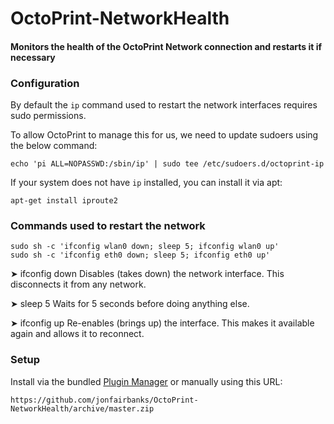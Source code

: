 # OctoPrint-NetworkHealth

#### Monitors the health of the OctoPrint Network connection and restarts it if necessary

### Configuration

By default the `ip` command used to restart the network interfaces requires sudo permissions. 

To allow OctoPrint to manage this for us, we need to update sudoers using the below command:
```
echo 'pi ALL=NOPASSWD:/sbin/ip' | sudo tee /etc/sudoers.d/octoprint-ip
```

If your system does not have `ip` installed, you can install it via apt:
```
apt-get install iproute2
```

### Commands used to restart the network
```
sudo sh -c 'ifconfig wlan0 down; sleep 5; ifconfig wlan0 up'
sudo sh -c 'ifconfig eth0 down; sleep 5; ifconfig eth0 up'
```
➤ ifconfig <interface> down
Disables (takes down) the network interface. This disconnects it from any network.

➤ sleep 5
Waits for 5 seconds before doing anything else.

➤ ifconfig <interface> up
Re-enables (brings up) the interface. This makes it available again and allows it to reconnect.

### Setup

Install via the bundled [Plugin Manager](https://docs.octoprint.org/en/master/bundledplugins/pluginmanager.html)
or manually using this URL:

    https://github.com/jonfairbanks/OctoPrint-NetworkHealth/archive/master.zip
